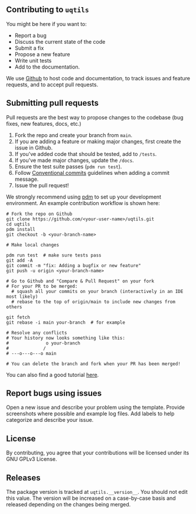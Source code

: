 ## Contributing to `uqtils`
You might be here if you want to:

- Report a bug
- Discuss the current state of the code
- Submit a fix
- Propose a new feature
- Write unit tests
- Add to the documentation.

We use [Github](https://guides.github.com/introduction/flow/index.html) to host code and documentation, to track issues and feature requests, and to accept pull requests.

## Submitting pull requests
Pull requests are the best way to propose changes to the codebase (bug fixes, new features, docs, etc.)

1. Fork the repo and create your branch from `main`. 
2. If you are adding a feature or making major changes, first create the issue in Github.
3. If you've added code that should be tested, add to `/tests`. 
4. If you've made major changes, update the `/docs`. 
5. Ensure the test suite passes (`pdm run test`).
6. Follow [Conventional commits](https://www.conventionalcommits.org/en/v1.0.0/) guidelines when adding a commit message.
7. Issue the pull request!

We strongly recommend using [pdm](https://github.com/pdm-project/pdm) to set up your development environment. An example contribution workflow is shown here:

```shell
# Fork the repo on Github
git clone https://github.com/<your-user-name>/uqtils.git
cd uqtils
pdm install
git checkout -b <your-branch-name>

# Make local changes

pdm run test  # make sure tests pass
git add -A
git commit -m "fix: Adding a bugfix or new feature"
git push -u origin <your-branch-name>

# Go to Github and "Compare & Pull Request" on your fork
# For your PR to be merged:
  # squash all your commits on your branch (interactively in an IDE most likely)
  # rebase to the top of origin/main to include new changes from others
  
git fetch
git rebase -i main your-branch  # for example
  
# Resolve any conflicts
# Your history now looks something like this:
#              o your-branch
#             /
# ---o---o---o main
  
# You can delete the branch and fork when your PR has been merged!
```

You can also find a good tutorial [here](https://github.com/firstcontributions/first-contributions/tree/main).

## Report bugs using issues
Open a new issue and describe your problem using the template. Provide screenshots where possible and example log files.
Add labels to help categorize and describe your issue.

## License
By contributing, you agree that your contributions will be licensed under its GNU GPLv3 License.

## Releases
The package version is tracked at `uqtils.__version__`. You should not edit this value. The version will be 
increased on a case-by-case basis and released depending on the changes being merged.